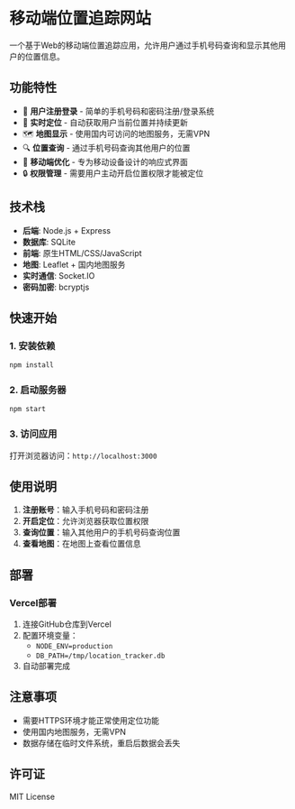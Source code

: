 # 移动端位置追踪网站

一个基于Web的移动端位置追踪应用，允许用户通过手机号码查询和显示其他用户的位置信息。

## 功能特性

- 🔐 **用户注册登录** - 简单的手机号码和密码注册/登录系统
- 📍 **实时定位** - 自动获取用户当前位置并持续更新
- 🗺️ **地图显示** - 使用国内可访问的地图服务，无需VPN
- 🔍 **位置查询** - 通过手机号码查询其他用户的位置
- 📱 **移动端优化** - 专为移动设备设计的响应式界面
- 🔒 **权限管理** - 需要用户主动开启位置权限才能被定位

## 技术栈

- **后端**: Node.js + Express
- **数据库**: SQLite
- **前端**: 原生HTML/CSS/JavaScript
- **地图**: Leaflet + 国内地图服务
- **实时通信**: Socket.IO
- **密码加密**: bcryptjs

## 快速开始

### 1. 安装依赖
```bash
npm install
```

### 2. 启动服务器
```bash
npm start
```

### 3. 访问应用
打开浏览器访问：`http://localhost:3000`

## 使用说明

1. **注册账号**：输入手机号码和密码注册
2. **开启定位**：允许浏览器获取位置权限
3. **查询位置**：输入其他用户的手机号码查询位置
4. **查看地图**：在地图上查看位置信息

## 部署

### Vercel部署
1. 连接GitHub仓库到Vercel
2. 配置环境变量：
   - `NODE_ENV=production`
   - `DB_PATH=/tmp/location_tracker.db`
3. 自动部署完成

## 注意事项

- 需要HTTPS环境才能正常使用定位功能
- 使用国内地图服务，无需VPN
- 数据存储在临时文件系统，重启后数据会丢失

## 许可证

MIT License